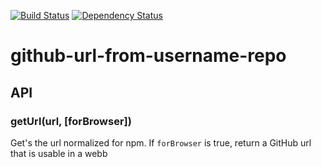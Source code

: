 [![Build Status](https://travis-ci.org/robertkowalski/github-url-from-username-repo.png?branch=master)](https://travis-ci.org/robertkowalski/github-url-from-username-repo)
[![Dependency Status](https://gemnasium.com/robertkowalski/github-url-from-username-repo.png)](https://gemnasium.com/robertkowalski/github-url-from-username-repo)


# github-url-from-username-repo

## API

### getUrl(url, [forBrowser])

Get's the url normalized for npm.
If `forBrowser` is true, return a GitHub url that is usable in a webb